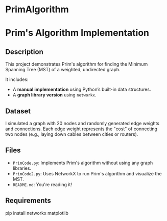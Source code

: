 # PrimAlgorithm
# Prim's Algorithm Implementation

## Description

This project demonstrates Prim's algorithm for finding the Minimum Spanning Tree (MST) of a weighted, undirected graph.

It includes:
- A **manual implementation** using Python’s built-in data structures.
- A **graph library version** using `networkx`.

## Dataset

I simulated a graph with 20 nodes and randomly generated edge weights and connections. Each edge weight represents the "cost" of connecting two nodes (e.g., laying down cables between cities or routers).

## Files

- `PrimCode.py`: Implements Prim's algorithm without using any graph libraries.
- `PrimCode2.py`: Uses NetworkX to run Prim's algorithm and visualize the MST.
- `README.md`: You're reading it!

## Requirements

pip install networkx matplotlib
